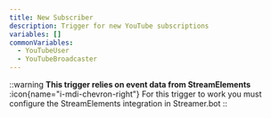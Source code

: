 ```yaml
---
title: New Subscriber
description: Trigger for new YouTube subscriptions
variables: []
commonVariables:
  - YouTubeUser
  - YouTubeBroadcaster
---
```


::warning
  **This trigger relies on event data from StreamElements** 
  :icon{name="i-mdi-chevron-right"} For this trigger to work you must configure the StreamElements integration in Streamer.bot
::
